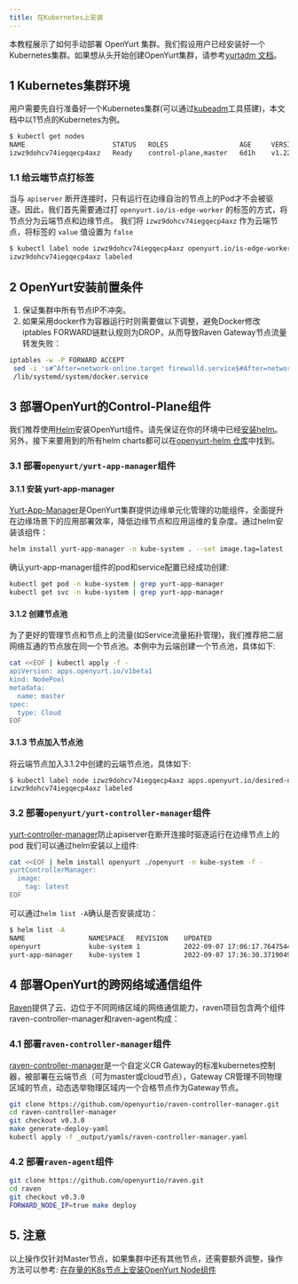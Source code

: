 ```yaml
---
title: 在Kubernetes上安装
---
```


本教程展示了如何手动部署 OpenYurt 集群。我们假设用户已经安装好一个Kubernetes集群。如果想从头开始创建OpenYurt集群，请参考[yurtadm 文档](./yurtadm-init.md)。

## 1 Kubernetes集群环境

用户需要先自行准备好一个Kubernetes集群(可以通过[kubeadm](https://kubernetes.io/docs/setup/production-environment/tools/kubeadm/create-cluster-kubeadm/)工具搭建)，本文档中以1节点的Kubernetes为例。

```bash
$ kubectl get nodes
NAME                      STATUS   ROLES                  AGE     VERSION
izwz9dohcv74iegqecp4axz   Ready    control-plane,master   6d1h    v1.22.11
```

### 1.1 给云端节点打标签

当与 `apiserver` 断开连接时，只有运行在边缘自治的节点上的Pod才不会被驱逐。因此，我们首先需要通过打 `openyurt.io/is-edge-worker` 的标签的方式，将节点分为云端节点和边缘节点。
我们将 `izwz9dohcv74iegqecp4axz` 作为云端节点，将标签的 `value` 值设置为 `false`

```bash
$ kubectl label node izwz9dohcv74iegqecp4axz openyurt.io/is-edge-worker=false
izwz9dohcv74iegqecp4axz labeled
```

## 2 OpenYurt安装前置条件

1. 保证集群中所有节点IP不冲突。
2. 如果采用docker作为容器运行时则需要做以下调整，避免Docker修改iptables FORWARD链默认规则为DROP，从而导致Raven Gateway节点流量转发失败：
  ```bash
  iptables -w -P FORWARD ACCEPT
   sed -i 's#^After=network-online.target firewalld.service$#After=network-online.target firewalld.service containerd.service#g' \
   /lib/systemd/system/docker.service
  ```

## 3 部署OpenYurt的Control-Plane组件

我们推荐使用[Helm](https://helm.sh/)安装OpenYurt组件。请先保证在你的环境中已经[安装helm](https://helm.sh/docs/intro/install/)。另外，接下来要用到的所有helm charts都可以在[openyurt-helm 仓库](https://github.com/openyurtio/openyurt-helm)中找到。

### 3.1 部署`openyurt/yurt-app-manager`组件

#### 3.1.1 安装 yurt-app-manager

[Yurt-App-Manager](../core-concepts/yurt-app-manager.md)是OpenYurt集群提供边缘单元化管理的功能组件，全面提升在边缘场景下的应用部署效率，降低边缘节点和应用运维的复杂度。通过helm安装该组件：

```bash
helm install yurt-app-manager -n kube-system . --set image.tag=latest
```

确认yurt-app-manager组件的pod和service配置已经成功创建:

```bash
kubectl get pod -n kube-system | grep yurt-app-manager
kubectl get svc -n kube-system | grep yurt-app-manager
```

#### 3.1.2 创建节点池

为了更好的管理节点和节点上的流量(如Service流量拓扑管理)，我们推荐把二层网络互通的节点放在同一个节点池。本例中为云端创建一个节点池，具体如下:

```bash
cat <<EOF | kubectl apply -f -
apiVersion: apps.openyurt.io/v1beta1
kind: NodePool
metadata:
  name: master
spec:
  type: Cloud
EOF
```

#### 3.1.3 节点加入节点池

将云端节点加入3.1.2中创建的云端节点池，具体如下:

```bash
$ kubectl label node izwz9dohcv74iegqecp4axz apps.openyurt.io/desired-nodepool=master
izwz9dohcv74iegqecp4axz labeled
```

### 3.2 部署`openyurt/yurt-controller-manager`组件
[yurt-controller-manager](../core-concepts/yurt-controller-manager.md)防止apiserver在断开连接时驱逐运行在边缘节点上的pod
我们可以通过helm安装以上组件:

```bash
cat <<EOF | helm install openyurt ./openyurt -n kube-system -f -
yurtControllerManager:
  image:
    tag: latest
EOF
```

可以通过`helm list -A`确认是否安装成功：

```bash
$ helm list -A 
NAME            	NAMESPACE  	REVISION	UPDATED                                	STATUS  	CHART                 	APP VERSION
openyurt        	kube-system	1       	2022-09-07 17:06:17.764754411 +0800 CST	deployed	openyurt-1.0.0        	1.0.0      
yurt-app-manager	kube-system	1       	2022-09-07 17:36:30.371904902 +0800 CST	deployed	yurt-app-manager-0.1.2	0.8.0
```
## 4 部署OpenYurt的跨网络域通信组件
[Raven](../core-concepts/raven.md)提供了云、边位于不同网络区域的网络通信能力，raven项目包含两个组件raven-controller-manager和raven-agent构成：
### 4.1 部署`raven-controller-manager`组件
[raven-controller-manager](https://github.com/openyurtio/raven-controller-manager)是一个自定义CR Gateway的标准kubernetes控制器，被部署在云端节点（可为master或cloud节点），Gateway CR管理不同物理区域的节点，动态选举物理区域内一个合格节点作为Gateway节点。 
```bash
git clone https://github.com/openyurtio/raven-controller-manager.git
cd raven-controller-manager
git checkout v0.3.0
make generate-deploy-yaml
kubectl apply -f _output/yamls/raven-controller-manager.yaml
```

### 4.2 部署`raven-agent`组件
```bash
git clone https://github.com/openyurtio/raven.git
cd raven
git checkout v0.3.0
FORWARD_NODE_IP=true make deploy
```

## 5. 注意

以上操作仅针对Master节点，如果集群中还有其他节点，还需要额外调整，操作方法可以参考: [在存量的K8s节点上安装OpenYurt Node组件](./yurtadm-join.md#2-在存量的k8s节点上安装openyurt-node组件)
